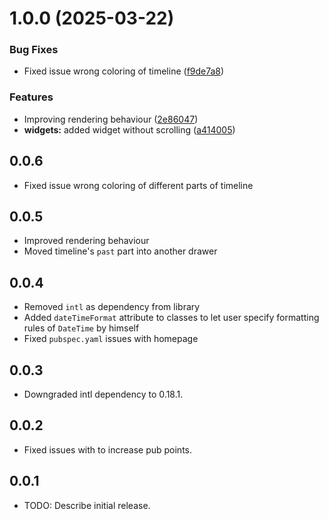 # 1.0.0 (2025-03-22)


### Bug Fixes

* Fixed issue wrong coloring of timeline ([f9de7a8](https://github.com/bitswar/animated_scrollable_timeline/commit/f9de7a8ffacf494a1ae14125d78ccf62df775d3c))


### Features

* Improving rendering behaviour ([2e86047](https://github.com/bitswar/animated_scrollable_timeline/commit/2e8604749e8670514e27a7a10c89d9b8bda4edf1))
* **widgets:** added widget without scrolling ([a414005](https://github.com/bitswar/animated_scrollable_timeline/commit/a4140050387aef8d8fbdd574b3b41749a24ee712))

## 0.0.6
- Fixed issue wrong coloring of different parts of timeline

## 0.0.5
- Improved rendering behaviour
- Moved timeline's `past` part into another drawer

## 0.0.4
- Removed `intl` as dependency from library
- Added `dateTimeFormat` attribute to classes to let user specify formatting
rules of `DateTime` by himself
- Fixed `pubspec.yaml` issues with homepage

## 0.0.3
- Downgraded intl dependency to 0.18.1.

## 0.0.2
- Fixed issues with to increase pub points.

## 0.0.1
- TODO: Describe initial release.
